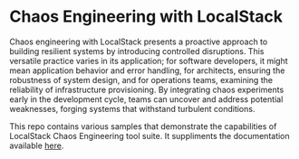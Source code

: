 # Chaos Engineering with LocalStack

Chaos engineering with LocalStack presents a proactive approach to building resilient systems by introducing controlled disruptions.
This versatile practice varies in its application; for software developers, it might mean application behavior and error handling, for architects, ensuring the robustness of system design, and for operations teams, examining the reliability of infrastructure provisioning.
By integrating chaos experiments early in the development cycle, teams can uncover and address potential weaknesses, forging systems that withstand turbulent conditions.

This repo contains various samples that demonstrate the capabilities of LocalStack Chaos Engineering tool suite.
It suppliments the documentation available [here](https://docs.localstack.cloud/user-guide/chaos-engineering/).
